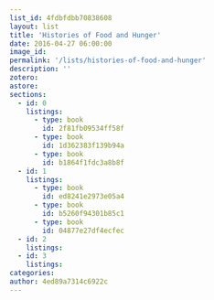```yaml
---
list_id: 4fdbfdbb70838608
layout: list
title: 'Histories of Food and Hunger'
date: 2016-04-27 06:00:00
image_id: 
permalink: '/lists/histories-of-food-and-hunger'
description: ''
zotero: 
astore: 
sections: 
  - id: 0
    listings:
      - type: book
        id: 2f81fb09534ff58f
      - type: book
        id: 1d362383f139b94a
      - type: book
        id: b1864f1fdc3a8b8f
  - id: 1
    listings:
      - type: book
        id: ed8241e2973e05a4
      - type: book
        id: b5260f94301b85c1
      - type: book
        id: 04877e27df4ecfec
  - id: 2
    listings:
  - id: 3
    listings:
categories:
author: 4ed89a7314c6922c
---
```

